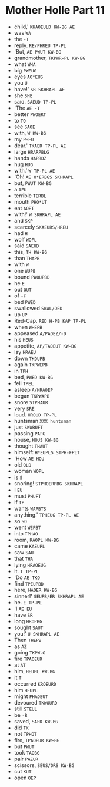 # Mother Holle Part 11

* child,' `KHAOEULD KW-BG AE`
* was `WA`
* the `-T`
* reply. `RE/PHREU TP-PL`
* 'But, `AE PWUT KW-BG`
* grandmother, `TKPWR-PL KW-BG`
* what `WHA`
* big `PWEUG`
* eyes `AO*EUS`
* you `U`
* have!' `SR SKHRAPL AE`
* she `SHE`
* said. `SAEUD TP-PL`
* 'The `AE -T`
* better `PWOERT`
* to `TO`
* see `SAOE`
* with, `W KW-BG`
* my `PHEU`
* dear.' `TKAER TP-PL AE`
* large `HRARPBLG`
* hands `HAPBDZ`
* hug `HUG`
* with.' `W TP-PL AE`
* 'Oh! `AE O*ERBGS SKHRAPL`
* but, `PWUT KW-BG`
* a `AEU`
* terrible `TERBL`
* mouth `PHO*UT`
* eat `AOET`
* with!' `W SKHRAPL AE`
* and `SKP`
* scarcely `SKAEURS/HREU`
* had `H`
* wolf `WOFL`
* said `SAEUD`
* this, `TH KW-BG`
* than `THAPB`
* with `W`
* one `WUPB`
* bound `PWOUPBD`
* he `E`
* out `OUT`
* of `-F`
* bed `PWED`
* swallowed `SWAL/OED`
* up `UP`
* Red-Cap. `RED H-PB KAP TP-PL`
* when `WHEPB`
* appeased `A/PAOEZ/-D`
* his `HEUS`
* appetite, `AP/TAOEUT KW-BG`
* lay `HRAEU`
* down `TKOUPB`
* again `TKPWEPB`
* in `TPH`
* bed, `PWED KW-BG`
* fell `TPEL`
* asleep `A/HRAOEP`
* began `TKPWAPB`
* snore `STPHAUR`
* very `SRE`
* loud. `HROUD TP-PL`
* huntsman `XXX huntsman`
* just `SKWRUFT`
* passing `PAFG`
* house, `HOUS KW-BG`
* thought `THAUT`
* himself: `H*EUPLS STPH-FPLT`
* 'How `AE HOU`
* old `OLD`
* woman `WOPL`
* is `S`
* snoring! `STPHOERPBG SKHRAPL`
* I `EU`
* must `PHUFT`
* if `TP`
* wants `WAPBTS`
* anything.' `TPHEUG TP-PL AE`
* so `SO`
* went `WEPBT`
* into `TPHAO`
* room, `RAOPL KW-BG`
* came `KAEUPL`
* saw `SAU`
* that `THA`
* lying `HRAOEUG`
* it. `T TP-PL`
* 'Do `AE TKO`
* find `TPEUPBD`
* here, `HAOER KW-BG`
* sinner!' `SEUPB/ER SKHRAPL AE`
* he. `E TP-PL`
* 'I `AE EU`
* have `SR`
* long `HROPBG`
* sought `SAUT`
* you!' `U SKHRAPL AE`
* Then `THEPB`
* as `AZ`
* going `TKPW-G`
* fire `TPAOEUR`
* at `AT`
* him, `HEUPL KW-BG`
* it `T`
* occurred `KROEURD`
* him `HEUPL`
* might `PHAOEUT`
* devoured `TKWOURD`
* still `STEUL`
* be `-B`
* saved, `SAFD KW-BG`
* did `TK`
* not `TPHOT`
* fire, `TPAOEUR KW-BG`
* but `PWUT`
* took `TAOBG`
* pair `PAEUR`
* scissors, `SEUS/ORS KW-BG`
* cut `KUT`
* open `OEP`
